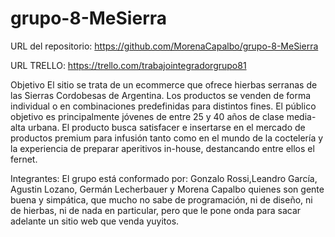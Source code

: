 # grupo-8-MeSierra
URL del repositorio: https://github.com/MorenaCapalbo/grupo-8-MeSierra

URL TRELLO: https://trello.com/trabajointegradorgrupo81

Objetivo
El sitio se trata de un ecommerce que ofrece hierbas serranas de las Sierras Cordobesas de Argentina.
Los productos se venden de forma individual o en combinaciones predefinidas para distintos fines. 
El público objetivo es principalmente jóvenes de entre 25 y 40 años de clase media-alta urbana. 
El producto busca satisfacer e insertarse en el mercado de productos premium para infusión tanto como en el mundo de la coctelería y la experiencia de preparar aperitivos in-house, destancando entre ellos el fernet.

Integrantes:
El grupo está conformado por:
Gonzalo Rossi,Leandro García, Agustin Lozano, Germán Lecherbauer y Morena Capalbo quienes son gente buena y simpática, que mucho no sabe de programación, ni de diseño, ni de hierbas, ni de nada en particular, pero que le pone onda para sacar adelante un sitio web que venda yuyitos.
